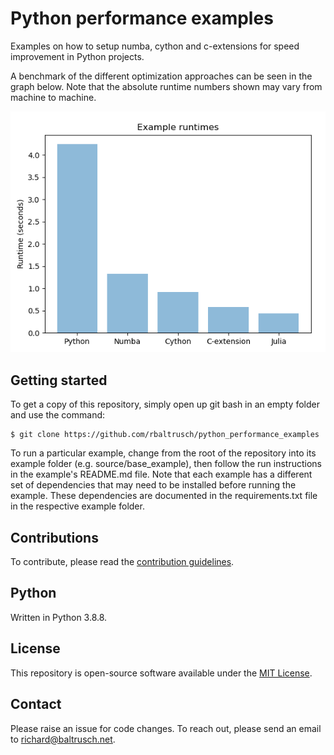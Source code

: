 # Python performance examples

Examples on how to setup numba, cython and c-extensions for speed improvement in Python projects.

A benchmark of the different optimization approaches can be seen in the graph below. Note that the absolute runtime numbers shown may vary from machine to machine.

![Benchmarking graph](media/plot.PNG?raw=true)

## Getting started

To get a copy of this repository, simply open up git bash in an empty folder and use the command:

    $ git clone https://github.com/rbaltrusch/python_performance_examples

To run a particular example, change from the root of the repository into its example folder (e.g. source/base_example), then follow the run instructions in the example's README.md file. Note that each example has a different set of dependencies that may need to be installed before running the example. These dependencies are documented in the requirements.txt file in the respective example folder.

## Contributions

To contribute, please read the [contribution guidelines](CONTRIBUTING.md).

## Python

Written in Python 3.8.8.

## License

This repository is open-source software available under the [MIT License](LICENSE).

## Contact

Please raise an issue for code changes. To reach out, please send an email to richard@baltrusch.net.
